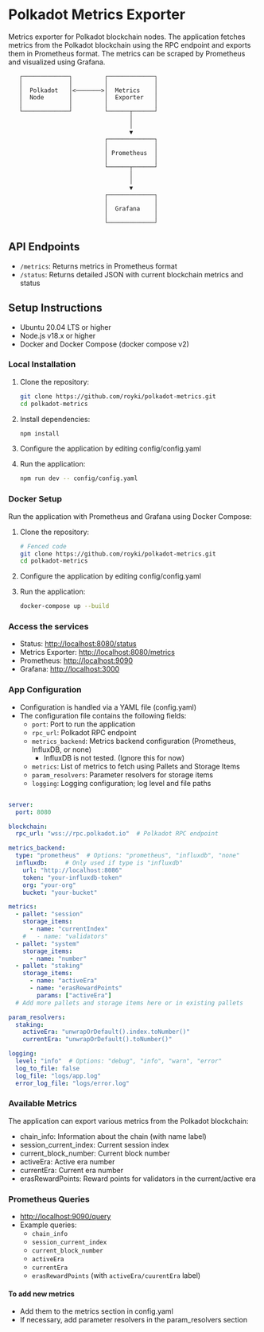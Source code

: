 # Polkadot Metrics Exporter

Metrics exporter for Polkadot blockchain nodes. The application fetches metrics from the Polkadot blockchain using the RPC endpoint and exports them in Prometheus format. The metrics can be scraped by Prometheus and visualized using Grafana.

       ┌─────────────┐         ┌─────────────┐
       │             │         │             │
       │  Polkadot   │<───────>│  Metrics    │
       │  Node       │         │  Exporter   │
       │             │         │             │
       └─────────────┘         └──────┬──────┘
                                      │
                                      │
                                      ▼
                               ┌─────────────┐
                               │             │
                               │ Prometheus  │
                               │             │
                               └──────┬──────┘
                                      │
                                      │
                                      ▼
                               ┌─────────────┐
                               │             │
                               │  Grafana    │
                               │             │
                               └─────────────┘

## API Endpoints

- `/metrics`: Returns metrics in Prometheus format
- `/status`: Returns detailed JSON with current blockchain metrics and status

## Setup Instructions

- Ubuntu 20.04 LTS or higher
- Node.js v18.x or higher
- Docker and Docker Compose (docker compose v2)

### Local Installation

1. Clone the repository:

   ```bash
   git clone https://github.com/royki/polkadot-metrics.git
   cd polkadot-metrics
   ```

2. Install dependencies:

   ```bash
   npm install
   ```

3. Configure the application by editing config/config.yaml

4. Run the application:

   ```bash
   npm run dev -- config/config.yaml
   ```

### Docker Setup

Run the application with Prometheus and Grafana using Docker Compose:

1. Clone the repository:

   ```bash
   # Fenced code
   git clone https://github.com/royki/polkadot-metrics.git
   cd polkadot-metrics
   ```

2. Configure the application by editing config/config.yaml
3. Run the application:

   ```bash
   docker-compose up --build
   ```

### Access the services

- Status: <http://localhost:8080/status>
- Metrics Exporter: <http://localhost:8080/metrics>
- Prometheus: <http://localhost:9090>
- Grafana: <http://localhost:3000>

### App Configuration

- Configuration is handled via a YAML file (config.yaml)
- The configuration file contains the following fields:
  - `port`: Port to run the application
  - `rpc_url`: Polkadot RPC endpoint
  - `metrics_backend`: Metrics backend configuration (Prometheus, InfluxDB, or none)
    - InfluxDB is not tested. (Ignore this for now)
  - `metrics`: List of metrics to fetch using Pallets and Storage Items
  - `param_resolvers`: Parameter resolvers for storage items
  - `logging`: Logging configuration; log level and file paths

```yaml

server:
  port: 8080

blockchain:
  rpc_url: "wss://rpc.polkadot.io"  # Polkadot RPC endpoint

metrics_backend:
  type: "prometheus"  # Options: "prometheus", "influxdb", "none"
  influxdb:     # Only used if type is "influxdb"
    url: "http://localhost:8086"
    token: "your-influxdb-token"
    org: "your-org"
    bucket: "your-bucket"

metrics:
  - pallet: "session"
    storage_items:
      - name: "currentIndex"
    #   - name: "validators"
  - pallet: "system"
    storage_items:
      - name: "number"
  - pallet: "staking"
    storage_items:
      - name: "activeEra"
      - name: "erasRewardPoints"
        params: ["activeEra"]
  # Add more pallets and storage items here or in existing pallets

param_resolvers:
  staking:
    activeEra: "unwrapOrDefault().index.toNumber()"
    currentEra: "unwrapOrDefault().toNumber()"

logging:
  level: "info"  # Options: "debug", "info", "warn", "error"
  log_to_file: false
  log_file: "logs/app.log"
  error_log_file: "logs/error.log"
```

### Available Metrics

The application can export various metrics from the Polkadot blockchain:

- chain_info: Information about the chain (with name label)
- session_current_index: Current session index
- current_block_number: Current block number
- activeEra: Active era number
- currentEra: Current era number
- erasRewardPoints: Reward points for validators in the current/active era

### Prometheus Queries

- <http://localhost:9090/query>
- Example queries:
  - `chain_info`
  - `session_current_index`
  - `current_block_number`
  - `activeEra`
  - `currentEra`
  - `erasRewardPoints` (with `activeEra/cuurentEra` label)

#### To add new metrics

- Add them to the metrics section in config.yaml
- If necessary, add parameter resolvers in the param_resolvers section
